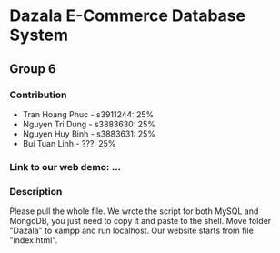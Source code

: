 <h1>Dazala E-Commerce Database System</h1>
<h2>Group 6</h2>
<h3>Contribution</h3>
<ul>
  <li>Tran Hoang Phuc - s3911244: 25%</li>
  <li>Nguyen Tri Dung - s3883630: 25%</li>
  <li>Nguyen Huy Binh - s3883631: 25%</li>
  <li>Bui Tuan Linh - ???: 25%</li>
</ul>

<h3>Link to our web demo: ... </h3>

<h3>Description</h3>
Please pull the whole file. We wrote the script for both MySQL and MongoDB, you just need to copy it and paste to the shell. 
Move folder "Dazala" to xampp and run localhost. Our website starts from file "index.html".
